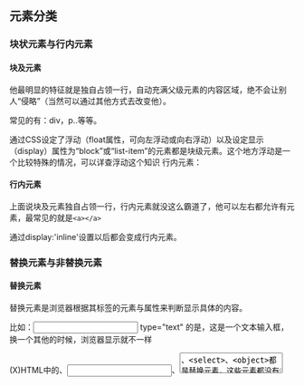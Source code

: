 ## 元素分类

### 块状元素与行内元素

#### 块及元素

他最明显的特征就是独自占领一行，自动充满父级元素的内容区域，绝不会让别人“侵略”（当然可以通过其他方式去改变他）。

常见的有：div，p..等等。

通过CSS设定了浮动（float属性，可向左浮动或向右浮动）以及设定显示（display）属性为“block”或“list-item”的元素都是块级元素。这个地方浮动是一个比较特殊的情况，可以详查浮动这个知识
行内元素：

#### 行内元素

上面说块及元素独自占领一行，行内元素就没这么霸道了，他可以左右都允许有元素，最常见的就是`<a></a>`

通过display:'inline'设置以后都会变成行内元素。

### 替换元素与非替换元素

#### 替换元素

替换元素是浏览器根据其标签的元素与属性来判断显示具体的内容。

比如：<input /> type="text" 的是，这是一个文本输入框，换一个其他的时候，浏览器显示就不一样

(X)HTML中的<img>、<input>、<textarea>、<select>、<object>都是替换元素，这些元素都没有实际的内容。

#### 非替换元素

(X)HTML 的大多数元素是不可替换元素，他们将内容直接告诉浏览器，将其显示出来。

比如<p>wanmei.com</p>

浏览器将把这段内容直接显示出来。

除了这两字，还有两种非常属性的元素，显示元素，他分为两种情况，一种是‘块及元素’ ‘block’，还有一种是“行内元素”inline，大家也叫“内联元素”。